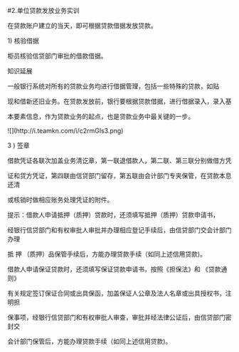 #2.单位贷款发放业务实训
<p>在贷款账户建立的当天，即可根据贷款借据发放贷款。 </p>
    <p> 1) 核验借据 </p>
    <p> 柜员核验信贷部门审批的借款借据。 </p>
    <p> 知识延展 </p>
    <p> 一般银行系统对所有的贷款业务均进行借据管理，包括一些特殊的贷款，如贴 </p>
    <p> 现和借新还旧业务。在贷款发放前，银行要根据贷款借据，进行借据录入，录入基 </p>
    <p> 本要素信息，作为贷款业务的起点，也是贷款业务中最关键的一步。 </p>
    <p>![](http://i.teamkn.com/i/c2rmGIs3.png)</p>
    <p>3 ) 签章 </p>
    <p> 借款凭证各联次加盖业务清讫章，第一联退借款人，第二联、第三联分别做借方凭 </p>
    <p>证和贷方凭证，第四联由信贷部门留存，第五联由会计部门专夹保管，在贷款本息还清 </p>
    <p>或核销时做相应账务处理凭证的附件。</p>
    <p>提示：借款人申请抵押（质押）贷款时，还须填写抵押（质押）贷款申请书， </p>
    <p>经银行信贷部门和有权审批人审批并办理相应登记手续后，由信贷部门交会计部门办理 </p>
    <p>抵 押 （质押）品保管手续后，方能办理贷款手续（如同上述信用贷款)。 </p>
    <p> 借款人申请保证贷款时，还须填写保证贷款申请书，按照《担保法》和 《贷款通则》 </p>
    <p>有关规定签订保证合同或出具保函，加盖保证人公章及法人名章或出具授权书，注明担 </p>
    <p>保事项，经银行信贷部门和有权审批人审查，审批并经法律公证后，由信贷部门密封交 </p>
    <p>会计部门保管后，方能办理贷款手续（如同上述信用贷款)。 </p>